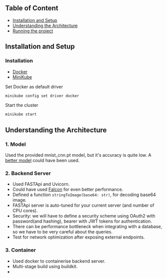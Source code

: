 ## Table of Content  <!-- omit in toc -->

 - [Installation and Setup](#Installation-and-Setup)
 - [Understanding the Architecture](#Understanding-the-Architecture)
 - [Running the project](#Running-the-project)

## Installation and Setup
### Installation
 *  [Docker](https://docs.docker.com/engine/install/ubuntu/#installation-methods)
 *  [MiniKube](https://v1-18.docs.kubernetes.io/docs/tasks/tools/install-minikube/#installing-minikube)
 
 Set Docker as default driver
 ```BASH
 minikube config set driver docker
 ```
 
 Start the cluster
 ```BASH
 minikube start
 ```

## Understanding the Architecture

### 1. Model
Used the provided mnist_cnn.pt model, but it's accuracy is quite low. A [better model](https://paperswithcode.com/sota/image-classification-on-mnist?metric=Accuracy) could have been used.

### 2. Backend Server

* Used FASTApi and Uvicorn.
* Could have used [Falcon](https://falconframework.org/) for even better performance.
* Defined a function ```stringToImage(base64: str)```, for decoding base64 image.
* FASTApi server is auto-tuned for your current server (and number of CPU cores).
* Security: we will have to define a security scheme using OAuth2 with password(and hashing), bearer with JWT tokens for authentication.
* There can be performance bottleneck when integrating with a database, so we have to be very careful about the queries.
* Test for network optimization after exposing external endpoints.

### 3. Container

* Used docker to containerise backend server.
* Multi-stage build using buildkit.
* 
